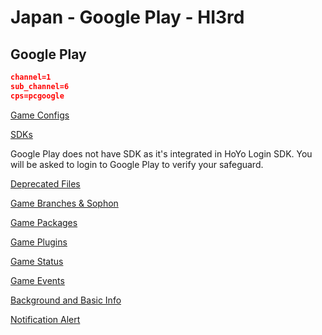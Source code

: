 # Japan - Google Play - HI3rd

## Google Play

```json
channel=1
sub_channel=6
cps=pcgoogle
```

[Game Configs](https://sg-hyp-api.hoyoverse.com/hyp/hyp-connect/api/getGameConfigs?launcher_id=6runUel2hp)

[SDKs](https://sg-hyp-api.hoyoverse.com/hyp/hyp-connect/api/getGameChannelSDKs?launcher_id=6runUel2hp&channel=1&sub_channel=6)

Google Play does not have SDK as it's integrated in HoYo Login SDK. You will be asked to login to Google Play to verify your safeguard.

[Deprecated Files](https://sg-hyp-api.hoyoverse.com/hyp/hyp-connect/api/getGameDeprecatedFileConfigs?launcher_id=6runUel2hp)

[Game Branches & Sophon](https://sg-hyp-api.hoyoverse.com/hyp/hyp-connect/api/getGameBranches?launcher_id=6runUel2hp)

[Game Packages](https://sg-hyp-api.hoyoverse.com/hyp/hyp-connect/api/getGamePackages?launcher_id=6runUel2hp)

[Game Plugins](https://sg-hyp-api.hoyoverse.com/hyp/hyp-connect/api/getGamePlugins?launcher_id=6runUel2hp)

[Game Status](https://sg-hyp-api.hoyoverse.com/hyp/hyp-connect/api/getGames?launcher_id=6runUel2hp&language=ja-jp)

[Game Events](https://sg-hyp-api.hoyoverse.com/hyp/hyp-connect/api/getGameContent?launcher_id=6runUel2hp&game_id=g0mMIvshDb&language=ja-jp)

[Background and Basic Info](https://sg-hyp-api.hoyoverse.com/hyp/hyp-connect/api/getAllGameBasicInfo?launcher_id=6runUel2hp)

[Notification Alert](https://sg-hyp-api.hoyoverse.com/hyp/hyp-connect/api/getNotification?launcher_id=6runUel2hp&language=en-us&type=NOTIFICATION_TYPE_RED_DOT)
